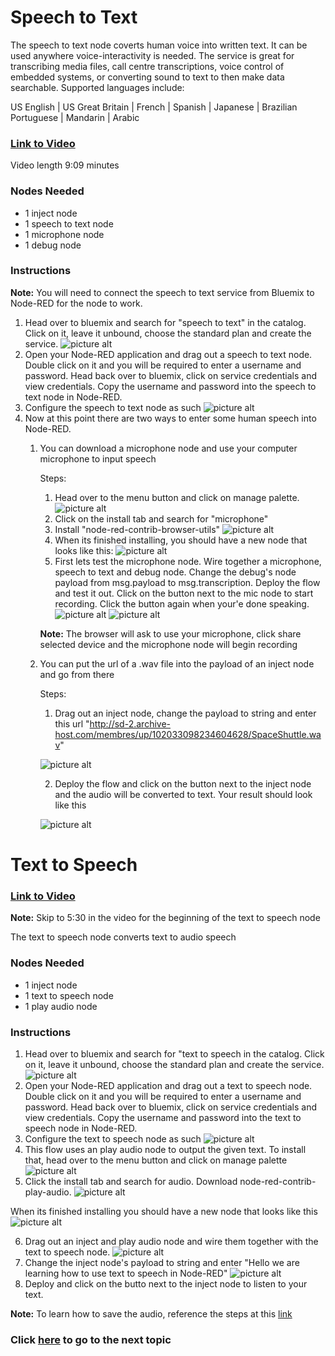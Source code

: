 # Speech to Text

The speech to text node coverts human voice into written text. It can be used anywhere voice-interactivity is needed. The service is great for transcribing media files, call centre transcriptions, voice control of embedded systems, or converting sound to text to then make data searchable. Supported languages include:

US English | US Great Britain | French | Spanish | Japanese | Brazilian Portuguese | Mandarin | Arabic

### [Link to Video](https://youtu.be/f-PQMjRJBvU)

Video length 9:09 minutes
              
### Nodes Needed
* 1 inject node
* 1 speech to text node
* 1 microphone node
* 1 debug node

### Instructions
**Note:** You will need to connect the speech to text service from Bluemix to Node-RED for the node to work.

1. Head over to bluemix and search for "speech to text" in the catalog. Click on it, leave it unbound, choose the standard plan and create the service.
![picture alt](../Chapter%205%20-%20Watson%20%26%20Cognitive%20API%20Nodes/Speech%20to%20Text%20-%20Text%20to%20Speech/images/Catalog%20Search.png "Catalog")
2. Open your Node-RED application and drag out a speech to text node. Double click on it and you will be required to enter a username and password. Head back over to bluemix, click on service credentials and view credentials. Copy the username and password into the speech to text node in Node-RED.
3. Configure the speech to text node as such
![picture alt](../Chapter%205%20-%20Watson%20%26%20Cognitive%20API%20Nodes/Speech%20to%20Text%20-%20Text%20to%20Speech/images/S2T%20Config.png "S2T Config")
4. Now at this point there are two ways to enter some human speech into Node-RED. 
    1. You can download a microphone node and use your computer microphone to input speech  
    
        Steps:
        1. Head over to the menu button and click on manage palette.
        ![picture alt](../Chapter%205%20-%20Watson%20%26%20Cognitive%20API%20Nodes/Speech%20to%20Text%20-%20Text%20to%20Speech/images/Manage%20Palette.png "Manage Palette")
        2. Click on the install tab and search for "microphone"
        3. Install "node-red-contrib-browser-utils"
        ![picture alt](../Chapter%205%20-%20Watson%20%26%20Cognitive%20API%20Nodes/Speech%20to%20Text%20-%20Text%20to%20Speech/images/Mic%20Package.png "Mic Package")
        4. When its finished installing, you should have a new node that looks like this:
        ![picture alt](../Chapter%205%20-%20Watson%20%26%20Cognitive%20API%20Nodes/Speech%20to%20Text%20-%20Text%20to%20Speech/images/Mic%20Node.png "Mic Node")
        5. First lets test the microphone node. Wire together a microphone, speech to text and debug node. Change the debug's node payload from msg.payload to msg.transcription. Deploy the flow and test it out. Click on the button next to the mic node to start recording. Click the button again when your'e done speaking.
        ![picture alt](../Chapter%205%20-%20Watson%20%26%20Cognitive%20API%20Nodes/Speech%20to%20Text%20-%20Text%20to%20Speech/images/Mic%20Flow.png "Mic Flow") ![picture alt](../Chapter%205%20-%20Watson%20%26%20Cognitive%20API%20Nodes/Speech%20to%20Text%20-%20Text%20to%20Speech/images/Debug%20Config.png "Debug Config")
         
         **Note:** The browser will ask to use your microphone, click share selected device and the microphone node will begin recording
        
 
    
    2. You can put the url of a .wav file into the payload of an inject node and go from there
    
        Steps:
        1. Drag out an inject node, change the payload to string and enter this url "http://sd-2.archive-host.com/membres/up/102033098234604628/SpaceShuttle.wav"
        
        ![picture alt](../Chapter%205%20-%20Watson%20%26%20Cognitive%20API%20Nodes/Speech%20to%20Text%20-%20Text%20to%20Speech/images/Inject%20Config.png "Inject Config")
        
         2. Deploy the flow and click on the button next to the inject node and the audio will be converted to text. Your result should look like this
         
         ![picture alt](../Chapter%205%20-%20Watson%20%26%20Cognitive%20API%20Nodes/Speech%20to%20Text%20-%20Text%20to%20Speech/images/Url%20Output.png "Url Output")



# Text to Speech
### [Link to Video](https://youtu.be/f-PQMjRJBvU) 
**Note:** Skip to 5:30 in the video for the beginning of the text to speech node

The text to speech node converts text to audio speech

### Nodes Needed

* 1 inject node
* 1 text to speech node
* 1 play audio node

### Instructions
1. Head over to bluemix and search for "text to speech in the catalog. Click on it, leave it unbound, choose the standard plan and create the service.
![picture alt](../Chapter%205%20-%20Watson%20%26%20Cognitive%20API%20Nodes/Speech%20to%20Text%20-%20Text%20to%20Speech/images/Text%20to%20Speech%20Service.png "Service")
2. Open your Node-RED application and drag out a text to speech node. Double click on it and you will be required to enter a username and password. Head back over to bluemix, click on service credentials and view credentials. Copy the username and password into the text to speech node in Node-RED.
3. Configure the text to speech node as such
![picture alt](../Chapter%205%20-%20Watson%20%26%20Cognitive%20API%20Nodes/Speech%20to%20Text%20-%20Text%20to%20Speech/images/Text%20to%20Speech%20Config.png "T2S Config")
4. This flow uses an play audio node to output the given text. To install that, head over to the menu button and click on manage palette
![picture alt](../Chapter%205%20-%20Watson%20%26%20Cognitive%20API%20Nodes/Speech%20to%20Text%20-%20Text%20to%20Speech/images/Manage%20Palette.png "Manage Palette")
5. Click the install tab and search for audio. Download node-red-contrib-play-audio. 
![picture alt](../Chapter%205%20-%20Watson%20%26%20Cognitive%20API%20Nodes/Speech%20to%20Text%20-%20Text%20to%20Speech/images/Play%20Audio%20Package.png "Package")

When its finished installing you should have a new node that looks like this
![picture alt](../Chapter%205%20-%20Watson%20%26%20Cognitive%20API%20Nodes/Speech%20to%20Text%20-%20Text%20to%20Speech/images/Play%20Audio%20Node.png "Node")

6. Drag out an inject and play audio node and wire them together with the text to speech node.
![picture alt](../Chapter%205%20-%20Watson%20%26%20Cognitive%20API%20Nodes/Speech%20to%20Text%20-%20Text%20to%20Speech/images/Inject%20Config.png "Inject Config")
7. Change the inject node's payload to string and enter "Hello we are learning how to use text to speech in Node-RED"
![picture alt](../Chapter%205%20-%20Watson%20%26%20Cognitive%20API%20Nodes/Speech%20to%20Text%20-%20Text%20to%20Speech/images/Inject%20Config.png "Inject Config")
8. Deploy and click on the butto next to the inject node to listen to your text.

**Note:** To learn how to save the audio, reference the steps at this [link](https://github.com/watson-developer-cloud/node-red-labs/tree/master/basic_examples/text_to_speech)

### Click [here](../Chapter%205%20-%20Watson%20%26%20Cognitive%20API%20Nodes/Tone%20Analyzer%20and%20Personality%20Insights) to go to the next topic

